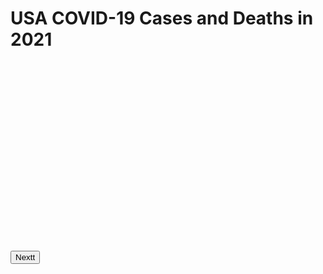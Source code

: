 <html>
  <script src='https://d3js.org/d3.v5.min.js'></script>
  <style> rect {fill: lightblue; stroke: black; }</style>
  <head>
    <meta charset="utf-8">
    <title>CS416 Narrative Visualization</title>
  </head>
  <body>
    <h1>USA COVID-19 Cases and Deaths in 2021</h1>
    <svg width=1500 height=900></svg>
    <script src="Test.js" type="text/javascript"></script>
    <button>Nextt</button>
  </body>
</html>
